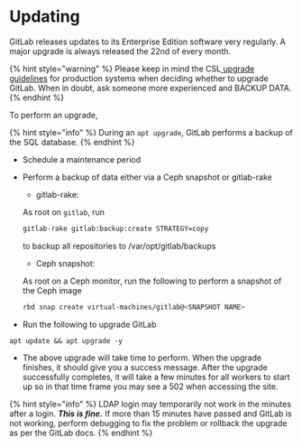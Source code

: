 # Updating

GitLab releases updates to its Enterprise Edition software very regularly.  A major upgrade is always released the 22nd of every month.

{% hint style="warning" %}
Please keep in mind the CSL[ upgrade guidelines](../../../policies/upgrade-policy.md) for production systems when deciding whether to upgrade GitLab.  When in doubt, ask someone more experienced and BACKUP DATA.
{% endhint %}

To perform an upgrade,

{% hint style="info" %}
During an `apt upgrade`, GitLab performs a backup of the SQL database.
{% endhint %}

* Schedule a maintenance period
* Perform a backup of data either via a Ceph snapshot or gitlab-rake

  * gitlab-rake:

  As root on `gitlab`, run



  ```bash
  gitlab-rake gitlab:backup:create STRATEGY=copy
  ```

  to backup all repositories to /var/opt/gitlab/backups

  * Ceph snapshot:

  As root on a Ceph monitor, run the following to perform a snapshot of the Ceph image

  ```bash
  rbd snap create virtual-machines/gitlab@<SNAPSHOT NAME>
  ```

* Run the following to upgrade GitLab

```text
apt update && apt upgrade -y
```

* The above upgrade will take time to perform.  When the upgrade finishes, it should give you a success message.  After the upgrade successfully completes, it will take a few minutes for all workers to start up so in that time frame you may see a 502 when accessing the site.  

{% hint style="info" %}
LDAP login may temporarily not work in the minutes after a login. _**This is fine.**_ If more than 15 minutes have passed and GitLab is not working, perform debugging to fix the problem or rollback the upgrade as per the GitLab docs.
{% endhint %}


